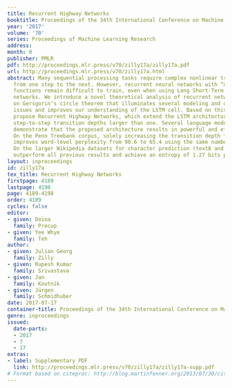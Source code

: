 ```yaml
---
title: Recurrent Highway Networks
booktitle: Proceedings of the 34th International Conference on Machine Learning
year: '2017'
volume: '70'
series: Proceedings of Machine Learning Research
address: 
month: 0
publisher: PMLR
pdf: http://proceedings.mlr.press/v70/zilly17a/zilly17a.pdf
url: http://proceedings.mlr.press/v70/zilly17a.html
abstract: Many sequential processing tasks require complex nonlinear transition functions
  from one step to the next. However, recurrent neural networks with “deep” transition
  functions remain difficult to train, even when using Long Short-Term Memory (LSTM)
  networks. We introduce a novel theoretical analysis of recurrent networks based
  on Gersgorin’s circle theorem that illuminates several modeling and optimization
  issues and improves our understanding of the LSTM cell. Based on this analysis we
  propose Recurrent Highway Networks, which extend the LSTM architecture to allow
  step-to-step transition depths larger than one. Several language modeling experiments
  demonstrate that the proposed architecture results in powerful and efficient models.
  On the Penn Treebank corpus, solely increasing the transition depth from 1 to 10
  improves word-level perplexity from 90.6 to 65.4 using the same number of parameters.
  On the larger Wikipedia datasets for character prediction (text8 and enwik8), RHNs
  outperform all previous results and achieve an entropy of 1.27 bits per character.
layout: inproceedings
id: zilly17a
tex_title: Recurrent Highway Networks
firstpage: 4189
lastpage: 4198
page: 4189-4198
order: 4189
cycles: false
editor:
- given: Doina
  family: Precup
- given: Yee Whye
  family: Teh
author:
- given: Julian Georg
  family: Zilly
- given: Rupesh Kumar
  family: Srivastava
- given: Jan
  family: Koutnı́k
- given: Jürgen
  family: Schmidhuber
date: 2017-07-17
container-title: Proceedings of the 34th International Conference on Machine Learning
genre: inproceedings
issued:
  date-parts:
  - 2017
  - 7
  - 17
extras:
- label: Supplementary PDF
  link: http://proceedings.mlr.press/v70/zilly17a/zilly17a-supp.pdf
# Format based on citeproc: http://blog.martinfenner.org/2013/07/30/citeproc-yaml-for-bibliographies/
---
```

